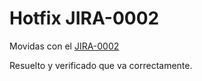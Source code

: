 # Hotfix JIRA-0002

Movidas con el [JIRA-0002](JIRA-0002)

Resuelto y verificado que va correctamente.
